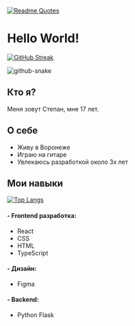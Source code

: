 [![Readme Quotes](https://quotes-github-readme.vercel.app/api?type=horizontal&theme=dark)](https://github.com/piyushsuthar/github-readme-quotes)

# Hello World!

[![GitHub Streak](https://github-readme-streak-stats.herokuapp.com/?user=TeodorDevios&theme=merko)](https://git.io/streak-stats)

<picture>
  <source media="(prefers-color-scheme: dark)" srcset="github-snake-dark.svg" />
  <source media="(prefers-color-scheme: light)" srcset="github-snake.svg" />
  <img alt="github-snake" src="github-snake.svg" />
</picture>

## Кто я?
Меня зовут Степан, мне 17 лет.

## О себе

- Живу в Воронеже
- Играю на гитаре
- Увлекаюсь разработкой около 3х лет

## Мои навыки

[![Top Langs](https://github-readme-stats.vercel.app/api/top-langs/?username=TeodorDevios&theme=merko)](https://github.com/anuraghazra/github-readme-stats)

#### - Frontend разработка: 

- React
- CSS
- HTML
- TypeScript 

#### - Дизайн:

- Figma

#### - Backend: 

- Python Flask
